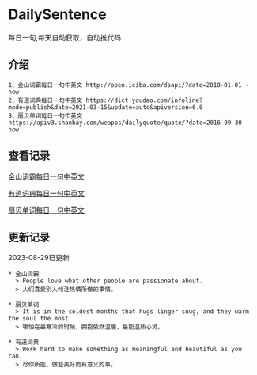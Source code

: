 # DailySentence

每日一句,每天自动获取，自动推代码

## 介绍

```
1、金山词霸每日一句中英文 http://open.iciba.com/dsapi/?date=2018-01-01 - now
2、有道词典每日一句中英文 https://dict.youdao.com/infoline?mode=publish&date=2021-03-15&update=auto&apiversion=6.0
3、扇贝单词每日一句中英文 https://apiv3.shanbay.com/weapps/dailyquote/quote/?date=2016-09-30 - now
```

## 查看记录

[金山词霸每日一句中英文](./data/iciba/)

[有道词典每日一句中英文](./data/youdao/)

[扇贝单词每日一句中英文](./data/shanbay/)

## 更新记录
2023-08-29已更新 
```
* 金山词霸
  > People love what other people are passionate about.
  > 人们喜爱别人倾注热情所做的事情。

* 扇贝单词
  > It is in the coldest months that hugs linger snug, and they warm the soul the most.
  > 哪怕在最寒冷的时候，拥抱依然温暖，最能温热心灵。

* 有道词典
  > Work hard to make something as meaningful and beautiful as you can.
  > 尽你所能，做些美好而有意义的事。

```
